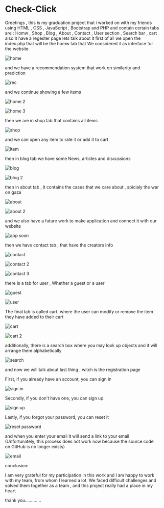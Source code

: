 # Check-Click
Greetings , this is my graduation project that i worked on with my friends using HTML , CSS , JavaScript , Bootstrap and PHP
and contain certain tabs are : Homw , Shop , Blog , About , Contact , User section , Search bar , cart
also it have a regester page 
lets talk about it
first of all we open the index.php that will be the homw tab that We considered it as interface for the website

![home](https://github.com/nightwolf077/Check-Click/assets/126972596/a1fcdd3d-6e60-4a34-aa5d-496ac31ecfb4)

and we have a recommendation system that work on similarity and prediction 

![rec](https://github.com/nightwolf077/Check-Click/assets/126972596/994adb74-e881-42a1-84b6-cb05740034f2)

and we continue showing a few items

![home 2](https://github.com/nightwolf077/Check-Click/assets/126972596/adac2bc9-ae50-416c-a501-fe4b583bd71d)

![home 3](https://github.com/nightwolf077/Check-Click/assets/126972596/70c9d592-565d-46f0-99b5-53aa62310b7d)


then we are in shop tab that contains all items

![shop](https://github.com/nightwolf077/Check-Click/assets/126972596/7591a9ba-d3ee-46df-813f-b3b3abd8e5fa)


and we can open any item to rate it or add it to cart

![item](https://github.com/nightwolf077/Check-Click/assets/126972596/d899cfca-f4b0-49c5-9df0-dedb49d5592d)


then in blog tab we have some News, articles and discussions

![blog](https://github.com/nightwolf077/Check-Click/assets/126972596/9ca17cbb-05b4-496a-af43-82d201312aa6)

![blog 2](https://github.com/nightwolf077/Check-Click/assets/126972596/62e4dca1-8635-49b8-acef-a8d765840fe0)


then in about tab , it contains the cases that we care about , spicialy the war on gaza

![about](https://github.com/nightwolf077/Check-Click/assets/126972596/be355d1c-b25e-485e-8c6c-92f2996e01d0)

![about 2](https://github.com/nightwolf077/Check-Click/assets/126972596/78dade2a-11b6-43bd-92fa-8a1789128a9b)


and we also have a future work to make application and connect it with our website

![app soon](https://github.com/nightwolf077/Check-Click/assets/126972596/f27c2a38-e30a-481a-a94d-97003afe8e63)


then we have contact tab , that have the creators info

![contact](https://github.com/nightwolf077/Check-Click/assets/126972596/6cee0d05-ad4c-46b4-a8c4-40b958566ddc)

![contact 2](https://github.com/nightwolf077/Check-Click/assets/126972596/92d7607c-ce05-4c5a-b8ba-76ef9a0d5f02)

![contact 3](https://github.com/nightwolf077/Check-Click/assets/126972596/5d4fd76d-4398-4ce7-b246-fd0ac53a413b)


there is a tab for user , Whether a guest or a user

![guest](https://github.com/nightwolf077/Check-Click/assets/126972596/a8a8935a-c5fa-45bf-8dc2-12299f044e17)

![user](https://github.com/nightwolf077/Check-Click/assets/126972596/d26a8c80-4c06-4585-90d8-ac869322d913)


The final tab is called cart, where the user can modify or remove the item they have added to their cart

![cart](https://github.com/nightwolf077/Check-Click/assets/126972596/80ab1ea0-8318-4a95-a103-1ae7910281c2)

![cart 2](https://github.com/nightwolf077/Check-Click/assets/126972596/02dfd90a-09c6-4d03-ae46-61d594776116)


additionally, there is a search box where you may look up objects and it will arrange them alphabetically

![search](https://github.com/nightwolf077/Check-Click/assets/126972596/1dc27a42-82be-480a-863d-4087eb1bc6e4)



and now we will talk about last thing , witch is the registration page

First, if you already have an account, you can sign in

![sign in](https://github.com/nightwolf077/Check-Click/assets/126972596/8ce320f8-0d13-43e5-9d63-79d9c68c96ad)

Secondly, if you don't have one, you can sign up

![sign up](https://github.com/nightwolf077/Check-Click/assets/126972596/3702bf33-9ac3-485e-8447-3190cb97b817)

Lastly, if you forgot your password, you can reset it

![reset password](https://github.com/nightwolf077/Check-Click/assets/126972596/b4d21611-4d9f-44c3-8b08-4468d8583851)

and when you enter your email it will send a link to your email
(Unfortunately, this process does not work now because the source code on GitHub is no longer exists)

![email](https://github.com/nightwolf077/Check-Click/assets/126972596/ed7e3de6-ff2e-4016-9d5f-f07e96c91c1a)



conclusion:

I am very grateful for my participation in this work and I am happy to work with my team, from whom I learned a lot. We faced difficult challenges and solved them together as a team , and this project really had a place in my heart

thank you.............
